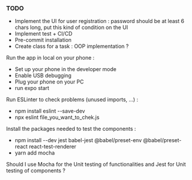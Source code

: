 ### TODO 
- Implement the UI for user registration :  password should be at least 6 chars long, put this kind of condition on the UI
- Implement test + CI/CD
- Pre-commit installation
- Create class for a task : OOP implementation ?

Run the app in local on your phone :
- Set up your phone in the developer mode
- Enable USB debugging
- Plug your phone on your PC
- run expo start

Run ESLinter to check problems (unused imports, ...) :
- npm install eslint --save-dev
- npx eslint file_you_want_to_chek.js

Install the packages needed to test the components :
- npm install --dev jest babel-jest @babel/preset-env @babel/preset-react react-test-renderer
- yarn add mocha

Should I use Mocha for the Unit testing of functionalities and Jest for Unit testing of components ?